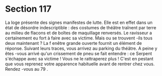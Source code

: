 # Section 117

La loge présente des signes manifestes de lutte. Elle est en effet dans un état de désordre
indescriptible : des costumes de théâtre traînent par terre au milieu de flacons et de boîtes
de maquillage renversés. Le ravisseur a certainement eu fort à faire avec sa victime. Mais
ou se trouvent -ils tous deux maintenant ? La f enêtre grande ouverte fournit un élément de
réponse. Suivant leurs traces, vous arrivez au parking du théâtre. A peine y êtes -vous
arrivé qu'un crissement de pneu se fait entendre : ce Serpent s'échappe avec sa victime !
Vous ne le rattraperez plus ! C'est  en pestant que vous reprenez votre apparence
habituelle avant de rentrer chez vous. Rendez -vous au  79 .